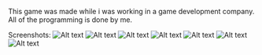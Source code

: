 This game was made while i was working in a game development company. All of the programming is done by me.

Screenshots:
![Alt text](Recordings/1242x2688/long_screen001.jpg)
![Alt text](Recordings/1242x2688/long_screen002.jpg)
![Alt text](Recordings/1242x2688/long_screen003.jpg)
![Alt text](Recordings/1242x2688/long_screen005.jpg)
![Alt text](Recordings/1242x2688/long_screen007.jpg)
![Alt text](Recordings/1242x2688/long_screen009.jpg)
![Alt text](Recordings/1242x2688/long_screen013.jpg)

